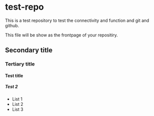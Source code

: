 # test-repo
This is a test repository to test the connectivity and function and git and github.

This file will be show as the frontpage of your repositiry.

## Secondary title
### Tertiary title
#### Test title
##### Test 2
* List 1
* List 2
* List 3
